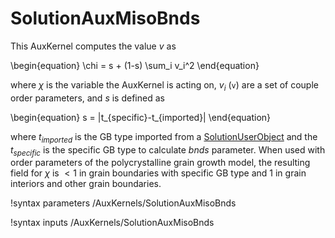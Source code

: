 # SolutionAuxMisoBnds

This AuxKernel computes the value $v$ as

\begin{equation}
\chi = s + (1-s) \sum_i v_i^2
\end{equation}

where $\chi$ is the variable the AuxKernel is acting on, $v_i$ (`v`) are a set
of couple order parameters, and $s$ is defined as 

\begin{equation}
s = |t_{specific}-t_{imported}|
\end{equation}

where $t_{imported}$ is the GB type imported from a [SolutionUserObject](/SolutionUserObject.md) and the $t_{specific}$ is the specific GB type to calculate $bnds$ parameter. When used with order parameters of the polycrystalline grain growth model, the resulting field for $\chi$ is $<1$ in grain boundaries with specific GB type and $1$ in grain interiors and other grain boundaries.

!syntax parameters /AuxKernels/SolutionAuxMisoBnds

!syntax inputs /AuxKernels/SolutionAuxMisoBnds

